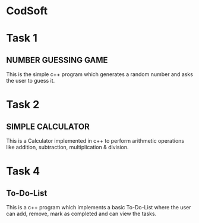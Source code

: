 # CodSoft
# Task 1
  ## NUMBER GUESSING GAME 
 This is the simple c++ program which generates a random number and asks the user to guess it.
# Task 2
  ## SIMPLE CALCULATOR
  This is a Calculator implemented in c++ to perform arithmetic operations like addition, subtraction, multiplication & division.
# Task 4
  ## To-Do-List
  This is a c++ program which implements a basic To-Do-List where the user can add, remove, mark as completed and can view the tasks.
